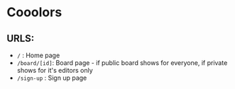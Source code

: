 
# Cooolors

## URLS:

- `/` : Home page
- `/board/[id]`: Board page - if public board shows for everyone, if private shows for it's editors only
- `/sign-up` : Sign up page


